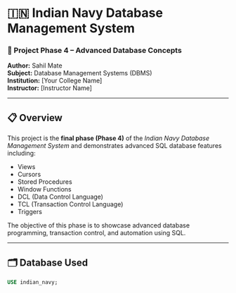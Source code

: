 # 🇮🇳 Indian Navy Database Management System  
### 📘 Project Phase 4 – Advanced Database Concepts  
**Author:** Sahil Mate  
**Subject:** Database Management Systems (DBMS)  
**Institution:** [Your College Name]  
**Instructor:** [Instructor Name]  

---

## 📋 Overview
This project is the **final phase (Phase 4)** of the *Indian Navy Database Management System* and demonstrates advanced SQL database features including:
- Views  
- Cursors  
- Stored Procedures  
- Window Functions  
- DCL (Data Control Language)  
- TCL (Transaction Control Language)  
- Triggers  

The objective of this phase is to showcase advanced database programming, transaction control, and automation using SQL.

---

## 🗂️ Database Used
```sql
USE indian_navy;

